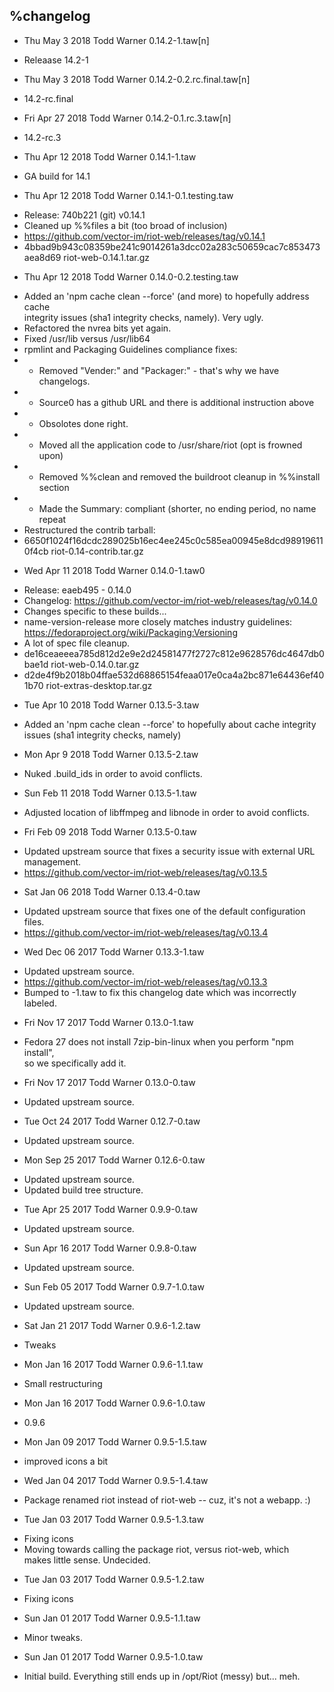 ## %changelog
* Thu May 3 2018 Todd Warner <t0dd at protonmail.com> 0.14.2-1.taw[n]
- Releaase 14.2-1

* Thu May 3 2018 Todd Warner <t0dd at protonmail.com> 0.14.2-0.2.rc.final.taw[n]
- 14.2-rc.final

* Fri Apr 27 2018 Todd Warner <t0dd at protonmail.com> 0.14.2-0.1.rc.3.taw[n]
- 14.2-rc.3

* Thu Apr 12 2018 Todd Warner <t0dd at protonmail.com> 0.14.1-1.taw
- GA build for 14.1

* Thu Apr 12 2018 Todd Warner <t0dd at protonmail.com> 0.14.1-0.1.testing.taw
- Release: 740b221 (git) v0.14.1
- Cleaned up %%files a bit (too broad of inclusion)
- https://github.com/vector-im/riot-web/releases/tag/v0.14.1
- 4bbad9b943c08359be241c9014261a3dcc02a283c50659cac7c853473aea8d69  riot-web-0.14.1.tar.gz

* Thu Apr 12 2018 Todd Warner <t0dd at protonmail.com> 0.14.0-0.2.testing.taw
- Added an 'npm cache clean --force' (and more) to hopefully address cache  
  integrity issues (sha1 integrity checks, namely). Very ugly.
- Refactored the nvrea bits yet again.
- Fixed /usr/lib versus /usr/lib64
- rpmlint and Packaging Guidelines compliance fixes:
-   - Removed "Vender:" and "Packager:" - that's why we have changelogs.
-   - Source0 has a github URL and there is additional instruction above
-   - Obsolotes done right.
-   - Moved all the application code to /usr/share/riot (opt is frowned upon)
-   - Removed %%clean and removed the buildroot cleanup in %%install section
-   - Made the Summary: compliant (shorter, no ending period, no name repeat
- Restructured the contrib tarball:
- 6650f1024f16dcdc289025b16ec4ee245c0c585ea00945e8dcd989196110f4cb  riot-0.14-contrib.tar.gz

* Wed Apr 11 2018 Todd Warner <t0dd at protonmail.com> 0.14.0-1.taw0
- Release: eaeb495 - 0.14.0
- Changelog: https://github.com/vector-im/riot-web/releases/tag/v0.14.0
- Changes specific to these builds...
- name-version-release more closely matches industry guidelines:  
  https://fedoraproject.org/wiki/Packaging:Versioning
- A lot of spec file cleanup.
- de16ceaeeea785d812d2e9e2d24581477f2727c812e9628576dc4647db0bae1d  riot-web-0.14.0.tar.gz
- d2de4f9b2018b04ffae532d68865154feaa017e0ca4a2bc871e64436ef401b70  riot-extras-desktop.tar.gz

* Tue Apr 10 2018 Todd Warner <t0dd at protonmail.com> 0.13.5-3.taw
- Added an 'npm cache clean --force' to hopefully about cache integrity  
  issues (sha1 integrity checks, namely)

* Mon Apr 9 2018 Todd Warner <t0dd at protonmail.com> 0.13.5-2.taw
- Nuked .build\_ids in order to avoid conflicts.

* Sun Feb 11 2018 Todd Warner <t0dd at protonmail.com> 0.13.5-1.taw
- Adjusted location of libffmpeg and libnode in order to avoid conflicts.

* Fri Feb 09 2018 Todd Warner <t0dd at protonmail.com> 0.13.5-0.taw
- Updated upstream source that fixes a security issue with external URL  
  management.
- https://github.com/vector-im/riot-web/releases/tag/v0.13.5

* Sat Jan 06 2018 Todd Warner <t0dd at protonmail.com> 0.13.4-0.taw
- Updated upstream source that fixes one of the default configuration files.
- https://github.com/vector-im/riot-web/releases/tag/v0.13.4

* Wed Dec 06 2017 Todd Warner <t0dd at protonmail.com> 0.13.3-1.taw
- Updated upstream source.
- https://github.com/vector-im/riot-web/releases/tag/v0.13.3
- Bumped to -1.taw to fix this changelog date which was incorrectly labeled.

* Fri Nov 17 2017 Todd Warner <t0dd at protonmail.com> 0.13.0-1.taw
- Fedora 27 does not install 7zip-bin-linux when you perform "npm install",  
  so we specifically add it.

* Fri Nov 17 2017 Todd Warner <t0dd at protonmail.com> 0.13.0-0.taw
- Updated upstream source.

* Tue Oct 24 2017 Todd Warner <t0dd at protonmail.com> 0.12.7-0.taw
- Updated upstream source.

* Mon Sep 25 2017 Todd Warner <t0dd at protonmail.com> 0.12.6-0.taw
- Updated upstream source.
- Updated build tree structure.

* Tue Apr 25 2017 Todd Warner <t0dd at protonmail.com> 0.9.9-0.taw
- Updated upstream source.

* Sun Apr 16 2017 Todd Warner <t0dd at protonmail.com> 0.9.8-0.taw
- Updated upstream source.

* Sun Feb 05 2017 Todd Warner <t0dd at protonmail.com> 0.9.7-1.0.taw
- Updated upstream source.

* Sat Jan 21 2017 Todd Warner <t0dd at protonmail.com> 0.9.6-1.2.taw
- Tweaks

* Mon Jan 16 2017 Todd Warner <t0dd at protonmail.com> 0.9.6-1.1.taw
- Small restructuring

* Mon Jan 16 2017 Todd Warner <t0dd at protonmail.com> 0.9.6-1.0.taw
- 0.9.6

* Mon Jan 09 2017 Todd Warner <t0dd at protonmail.com> 0.9.5-1.5.taw
- improved icons a bit

* Wed Jan 04 2017 Todd Warner <t0dd at protonmail.com> 0.9.5-1.4.taw
- Package renamed riot instead of riot-web -- cuz, it's not a webapp. :)

* Tue Jan 03 2017 Todd Warner <t0dd at protonmail.com> 0.9.5-1.3.taw
- Fixing icons
- Moving towards calling the package riot, versus riot-web, which  
  makes little sense. Undecided.

* Tue Jan 03 2017 Todd Warner <t0dd at protonmail.com> 0.9.5-1.2.taw
- Fixing icons

* Sun Jan 01 2017 Todd Warner <t0dd at protonmail.com> 0.9.5-1.1.taw
- Minor tweaks.

* Sun Jan 01 2017 Todd Warner <t0dd at protonmail.com> 0.9.5-1.0.taw
- Initial build. Everything still ends up in /opt/Riot (messy) but... meh.

